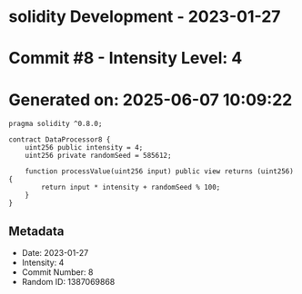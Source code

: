 ﻿# solidity Development - 2023-01-27
# Commit #8 - Intensity Level: 4
# Generated on: 2025-06-07 10:09:22
```solidity
pragma solidity ^0.8.0;

contract DataProcessor8 {
    uint256 public intensity = 4;
    uint256 private randomSeed = 585612;

    function processValue(uint256 input) public view returns (uint256) {
        return input * intensity + randomSeed % 100;
    }
}
```
## Metadata
- Date: 2023-01-27
- Intensity: 4
- Commit Number: 8
- Random ID: 1387069868
